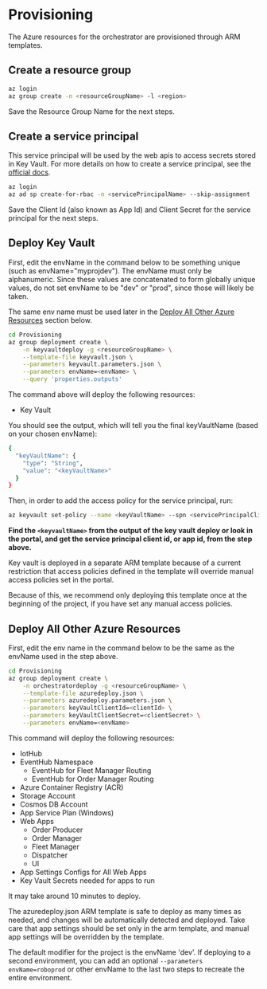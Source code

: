 # Provisioning

 The Azure resources for the orchestrator are provisioned through ARM templates.

## Create a resource group

```bash
az login
az group create -n <resourceGroupName> -l <region>
```

Save the Resource Group Name for the next steps.

## Create a service principal

This service principal will be used by the web apis to access secrets stored in Key Vault. For more details on how to create a service principal, see the [official docs](https://docs.microsoft.com/en-us/cli/azure/create-an-azure-service-principal-azure-cli?view=azure-cli-latest).

```bash
az login
az ad sp create-for-rbac -n <servicePrincipalName> --skip-assignment
```

Save the Client Id (also known as App Id) and Client Secret for the service principal for the next steps.

## Deploy Key Vault

First, edit the envName in the command below to be something unique (such as envName="myprojdev"). The envName must only be alphanumeric. Since these values are concatenated to form globally unique values, do not set envName to be "dev" or "prod", since those will likely be taken.

The same env name must be used later in the [Deploy All Other Azure Resources](#Deploy-All-Other-Azure-Resources) section below.

```bash
cd Provisioning
az group deployment create \
    -n keyvaultdeploy -g <resourceGroupName> \
    --template-file keyvault.json \
    --parameters keyvault.parameters.json \
    --parameters envName=<envName> \
    --query 'properties.outputs'
```

The command above will deploy the following resources:

- Key Vault

You should see the output, which will tell you the final keyVaultName (based on your chosen envName):

```bash
{
  "keyVaultName": {
    "type": "String",
    "value": "<keyVaultName>"
  }
}
```

Then, in order to add the access policy for the service principal, run:

```bash
az keyvault set-policy --name <keyVaultName> --spn <servicePrincipalClientId> --secret-permissions "list" "set" "get"
```

**Find the `<keyvaultName>` from the output of the key vault deploy or look in the portal, and get the service principal client id, or app id, from the step above.**

Key vault is deployed in a separate ARM template because of a current restriction that access policies defined in the template will override manual access policies set in the portal.

Because of this, we recommend only deploying this template once at the beginning of the project, if you have set any manual access policies.

## Deploy All Other Azure Resources

First, edit the env name in the command below to be the same as the envName used in the step above.

```bash
cd Provisioning
az group deployment create \
    -n orchestratordeploy -g <resourceGroupName> \
    --template-file azuredeploy.json \
    --parameters azuredeploy.parameters.json \
    --parameters keyVaultClientId=<clientId> \
    --parameters keyVaultClientSecret=<clientSecret> \
    --parameters envName=<envName>
```

This command will deploy the following resources:

- IotHub
- EventHub Namespace
  - EventHub for Fleet Manager Routing
  - EventHub for Order Manager Routing
- Azure Container Registry (ACR)
- Storage Account
- Cosmos DB Account
- App Service Plan (Windows)
- Web Apps
  - Order Producer
  - Order Manager
  - Fleet Manager
  - Dispatcher
  - UI
- App Settings Configs for All Web Apps
- Key Vault Secrets needed for apps to run

It may take around 10 minutes to deploy.

The azuredeploy.json ARM template is safe to deploy as many times as needed, and changes will be automatically detected and deployed. Take care that app settings should be set only in the arm template, and manual app settings will be overridden by the template.

The default modifier for the project is the envName 'dev'. If deploying to a second environment, you can add an optional `--parameters envName=roboprod` or other envName to the last two steps to recreate the entire environment.